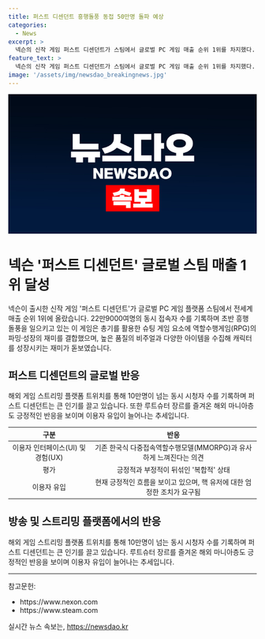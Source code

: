 ```yaml
---
title: 퍼스트 디센던트 흥행돌풍 동접 50만명 돌파 예상
categories:
  - News
excerpt: >
  넥슨의 신작 게임 퍼스트 디센던트가 스팀에서 글로벌 PC 게임 매출 순위 1위를 차지했다. 게임은 총기를 활용한 슈팅 요소와 역할수행게임(RPG)의 재미를 결합하여 높은 인기를 끌고 있으며, PC와 콘솔 플랫폼 이용자를 합산하여 40만~50만명대의 동시 접속자 수를 기록했다. 이용자들은 게임 플레이 중 해외 이용자나 콘솔 사용자를 확인할 수 있었고, 해당 게임은 높은 품질의 비주얼과 다양한 아이템을 통해 캐릭터 성장을 즐길 수 있는 재미를 제공하고 있다. 또한, 해외 게임 스트리밍 플랫폼에서도 높은 인기를 얻고 있으며, 긍정적인 반응을 얻는 반면 최적화 문제 및 유료 결제 후의 지연 등으로 평가는 복합적이다. 게임사는 이용자 소통과 안정적인 서비스 운영이 관건이라고 강조하고 있다.
feature_text: >
  넥슨의 신작 게임 퍼스트 디센던트가 스팀에서 글로벌 PC 게임 매출 순위 1위를 차지했다. 게임은 총기를 활용한 슈팅 요소와 역할수행게임(RPG)의 재미를 결합하여 높은 인기를 끌고 있으며, PC와 콘솔 플랫폼 이용자를 합산하여 40만~50만명대의 동시 접속자 수를 기록했다. 이용자들은 게임 플레이 중 해외 이용자나 콘솔 사용자를 확인할 수 있었고, 해당 게임은 높은 품질의 비주얼과 다양한 아이템을 통해 캐릭터 성장을 즐길 수 있는 재미를 제공하고 있다. 또한, 해외 게임 스트리밍 플랫폼에서도 높은 인기를 얻고 있으며, 긍정적인 반응을 얻는 반면 최적화 문제 및 유료 결제 후의 지연 등으로 평가는 복합적이다. 게임사는 이용자 소통과 안정적인 서비스 운영이 관건이라고 강조하고 있다.
image: '/assets/img/newsdao_breakingnews.jpg'
---
```


<p><img src="/assets/img/newsdao_breakingnews.jpg" alt="flaretime 속보" /></p>

<h1>넥슨 '퍼스트 디센던트' 글로벌 스팀 매출 1위 달성</h1>

<p data-ke-size="size16">넥슨이 출시한 신작 게임 '퍼스트 디센던트'가 글로벌 PC 게임 플랫폼 스팀에서 전세계 매출 순위 1위에 올랐습니다. 22만9000여명의 동시 접속자 수를 기록하며 초반 흥행 돌풍을 일으키고 있는 이 게임은 총기를 활용한 슈팅 게임 요소에 역할수행게임(RPG)의 파밍·성장의 재미를 결합했으며, 높은 품질의 비주얼과 다양한 아이템을 수집해 캐릭터를 성장시키는 재미가 돋보였습니다.</p>

<h2 data-ke-size="size26">퍼스트 디센던트의 글로벌 반응</h2>

<p data-ke-size="size16">해외 게임 스트리밍 플랫폼 트위치를 통해 10만명이 넘는 동시 시청자 수를 기록하며 퍼스트 디센던트는 큰 인기를 끌고 있습니다. 또한 루트슈터 장르를 즐겨온 해외 마니아층도 긍정적인 반응을 보이며 이용자 유입이 늘어나는 추세입니다.</p>

<table>
<thead>
<tr>
<th style="text-align: center;">구분</th>
<th style="text-align: center;">반응</th>
</tr>
</thead>
<tbody>
<tr>
<td style="text-align: center;">이용자 인터페이스(UI) 및 경험(UX)</td>
<td style="text-align: center;">기존 한국식 다중접속역할수행모델(MMORPG)과 유사하게 느껴진다는 의견</td>
</tr>
<tr>
<td style="text-align: center;">평가</td>
<td style="text-align: center;">긍정적과 부정적이 뒤섞인 '복합적' 상태</td>
</tr>
<tr>
<td style="text-align: center;">이용자 유입</td>
<td style="text-align: center;">현재 긍정적인 흐름을 보이고 있으며, 핵 유저에 대한 엄정한 조치가 요구됨</td>
</tr>
</tbody>
</table>

<h2 data-ke-size="size26">방송 및 스트리밍 플랫폼에서의 반응</h2>

<p data-ke-size="size16">해외 게임 스트리밍 플랫폼 트위치를 통해 10만명이 넘는 동시 시청자 수를 기록하며 퍼스트 디센던트는 큰 인기를 끌고 있습니다. 루트슈터 장르를 즐겨온 해외 마니아층도 긍정적인 반응을 보이며 이용자 유입이 늘어나는 추세입니다.</p>

<hr>

<p data-ke-size="size16">참고문헌:</p>

<ul>
<li>https://www.nexon.com</li>
<li>https://www.steam.com</li>
</ul>
실시간 뉴스 속보는, <a href="https://newsdao.kr" rel="dofollow">https://newsdao.kr</a>


